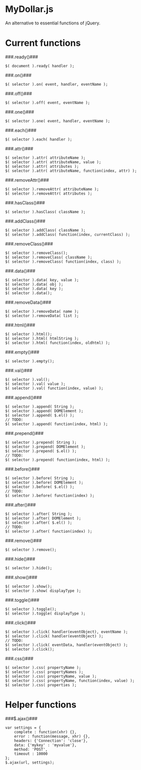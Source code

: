 MyDollar.js
===========

An alternative to essential functions of jQuery.

Current functions
=========

###.ready()###

    $( document ).ready( handler );

###.on()###

    $( selector ).on( event, handler, eventName );
    
###.off()###

    $( selector ).off( event, eventName );
    
###.one()###

    $( selector ).one( event, handler, eventName );
   
###.each()###

    $( selector ).each( handler );

###.attr()###

    $( selector ).attr( attributeName );
    $( selector ).attr( attributeName, value );
    $( selector ).attr( attributes );
    $( selector ).attr( attributeName, function(index, attr) );
    
###.removeAttr()###

    $( selector ).removeAttr( attributeName );
    $( selector ).removeAttr( attributes );

###.hasClass()###

    $( selector ).hasClass( className );

###.addClass()###

    $( selector ).addClass( className );
    $( selector ).addClass( function(index, currentClass) );

###.removeClass()###
    
    $( selector ).removeClass();
    $( selector ).removeClass( className );
    $( selector ).removeClass( function(index, class) );

###.data()###

    $( selector ).data( key, value );
    $( selector ).data( obj );
    $( selector ).data( key );
    $( selector ).data();

###.removeData()###

    $( selector ).removeData( name );
    $( selector ).removeData( list );

###.html()###

    $( selector ).html();
    $( selector ).html( htmlString );
    $( selector ).html( function(index, oldhtml) );

###.empty()###

    $( selector ).empty();

###.val()###
    
    $( selector ).val();
    $( selector ).val( value );
    $( selector ).val( function(index, value) );
    
###.append()###

    $( selector ).append( String );
    $( selector ).append( DOMElement );
    $( selector ).append( $.el() );
    // TODO:
    $( selector ).append( function(index, html) );

###.prepend()###

    $( selector ).prepend( String );
    $( selector ).prepend( DOMElement );
    $( selector ).prepend( $.el() );
    // TODO:
    $( selector ).prepend( function(index, html) );

###.before()###

    $( selector ).before( String );
    $( selector ).before( DOMElement );
    $( selector ).before( $.el() );
    // TODO:
    $( selector ).before( function(index) );

###.after()###

    $( selector ).after( String );
    $( selector ).after( DOMElement );
    $( selector ).after( $.el() );
    // TODO:
    $( selector ).after( function(index) );

###.remove()###
    
    $( selector ).remove();

###.hide()###

    $( selector ).hide();

###.show()###
    
    $( selector ).show();
    $( selector ).show( displayType );

###.toggle()###
    
    $( selector ).toggle();
    $( selector ).toggle( displayType );    

###.click()###
   
    $( selector ).click( handler(eventObject), eventName ); 
    $( selector ).click( handler(eventObject) );
    // TODO:
    $( selector ).click( eventData, handler(eventObject) );
    $( selector ).click();
   
###.css()###

    $( selector ).css( propertyName );
    $( selector ).css( propertyNames );
    $( selector ).css( propertyName, value );
    $( selector ).css( propertyName, function(index, value) );
    $( selector ).css( properties );
    
Helper functions
=========

###$.ajax()###
    
    var settings = {
        complete : function(xhr) {},
        error : function(message, xhr) {},
        headers: {'Connection': 'close'},
        data: {'mykey' : 'myvalue'},
        method: 'POST',
        timeout : 10000
    };    
    $.ajax(url, settings);
